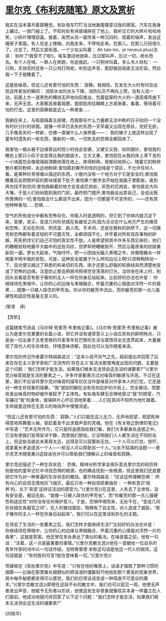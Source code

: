 # [里尔克《布利克随笔》原文及赏析](https://www.vrrw.net/wx/12003.html)

我实在没本事开着窗睡觉。有轨电车叮叮当当地轰隆隆穿过我的陋室。汽车在我身上碾过。一扇门碰上了。不知何处有块玻璃摔在了地上，我听见它的大碎片哈哈地笑，小碎片嘿嘿窃喜。接着，突然从另一面传来一种沉闷的、捂着的噪声，发自这幢房子里面。有人在走上楼梯。向我走来，不停地走来。在那儿，在那儿已经很久了。过去了。然后又是街道。一个少女尖叫着： Ah tais-toi，je neveux plus(法语： 别吵了!我受不了啦!)。电车激动地驰来，压过那叫声，压过一切，扬长而去。有个人在喊，一群人在奔跑，你追我赶。一只狗吠叫着。多么令人轻松： 一只狗，天快亮时还有一只公鸡打鸣呢，听到这声音，那舒服劲简直无法形容。然后我一下子就睡着了。

这是些噪音。但这儿还有更可怕的东西： 寂静。我相信，在发生大火时有时会出现这样紧张的瞬间： 消防水龙的水头下降，消防队员不再向上爬，没有人动一动。前面上方一道黑色的横线无声地向前推出，包着猛窜的大火的一道高墙弯曲下来，无声无息。大家都高耸着肩膀，面部肌肉往眼睛上方紧揪着，看着，等待着可怕的打击。这里的寂静就是这么一种景象……

我躺在床上，与街面隔着五层楼，而我那任什么力量都无法中断的日子如同一个没有时针分针的钟面。就像一件早已丢失的东西一天早晨又出现在原处，完好无损，几乎像丢失时一样新，仿佛一直被什么人保养着——： 我的被子上就这样出现了童年时遗失的一些东西，像新的一样。一切失去的恐惧全都回来了。



我害怕一根从被子边缘穿出的短小的线会变硬，又硬又尖锐，如同钢针，害怕我的睡衣上那只小扣子会变得比我的脑袋大，又大又重，害怕现在从我的床上滑下去的一小块面包会像玻璃般清脆地落在地上，跌得粉碎。我郁闷地担心，随着它的粉碎整片都将粉碎，永远地粉碎;害怕那封撕开的信的边缘是个禁区，不允许任何人看，是某种珍贵得难以描述的东西，小屋内没有一个地方对于它是安全的;害怕我睡着后会把壁炉前的那块煤吞下肚子;害怕某个数字会开始在我脑子里膨胀，直到再也找不到空间;害怕我躺着的地方会变成花岗岩，灰色的花岗岩，害怕我会大叫大嚷，于是人们纷纷跑到我的门前，最终把门撞开;害怕我会出卖自己，会说出我所畏惧的一切;害怕我会什么都说不出来，因为一切都是不可言传的，——还有其他种种害怕……恐惧……

空气的所有成分中都有恐怖存在。你吸入时是透明的，但它到了你体内就沉淀下来，变硬，变尖，变成几何形状插在各器官之间;因为无论在什么地方产生的痛苦和恐怖，无论在刑场、刑讯室、疯人院、手术间，还是在晚秋的拱桥下，这一切痛苦和恐怖都有着坚韧的不可磨灭性，全都顽固不化，并怀着对所有现存事物的妒嫉，死死抓住它们自己可怕的真实性不放。人是希望把其中许多东西忘掉的，他们的睡眠轻轻地磨平大脑中的这些沟纹，但梦却把睡眠驱开，然后沿着原来的纹路重新刻一遍。梦长大起来，气喘吁吁，把一小团烛光融入黑暗之中，并像喝糖水一样喝着半明半暗的安慰。可是，这种安全是置于什么样的边沿上啊!只须稍稍转动一下，目光便又越过了熟悉的和亲切的东西，刚才还那么舒服的轮廓线突然清楚地变成了恐怖的边缘。注意防止那会把房间照得空空荡荡的灯光，当你坐在床上时，别回头去看是否有影子像你的主人一样在你身后站起来。比较好的办法也许是： 你继续待在黑暗中，让你的心的边缘与黑暗融合，怀着沉重的心情面对浑然一片的昏黑……就像一只被人踩住的甲壳虫。你从你的躯壳中流出，而你躯壳的那一点儿强硬性和适应性是毫无意义的。

(黎青　译)

【赏析】

这篇随笔节选自《马尔特·劳里茨·布里格记事》。《马尔特·劳里茨·布里格记事》被认为是里尔克重要的长篇小说，但它并没有通常意义上小说应具有的鲜明特点，只是由一位出身于古老贵族的丹麦青年在巴黎的生活与感悟将全文连贯起来，大量展现了现代人的生存体验，抒情意味浓郁，因此也可以当作随笔来读。

里尔克的传记作者霍尔特胡森说过：“这本小说开风气之先，超前提出并回答了后来在存在主义哲学家和广泛流传的‘存在主义’各流派那里再度出现的问题，主要是这个问题：‘我们怎样才能生活，如果我们根本无法领会这生活的诸要素?’”(《里尔克》)噪音就是生活的要素之一。许多作家都表示过对噪音的敏感与厌恶。不过在这里，我们不应该将里尔克对噪音的描写仅仅当作是噪音对作家本人的打扰，它还是对一种生存现象的描摹。“我”就如同躺在没有任何庇护的大街上，完全被动，而那些发出噪音的物却被作者赋予了主体性。有轨电车肆无忌惮地穿过“我”的陋室，汽车碾过“我”的身体，玻璃碎片心怀叵测地笑着……人们在其间不知所为地忙碌着。生命就是这样在无意义的喧闹声中慢慢流逝。

“但这儿还有更可怕的东西： 寂静。”人们只能在这儿无力、无声地观望，观望死神得意地挥舞着火袖，驱赶着发不出求救声音的灵魂。他在《有关物之韵律的笔记》中写道：“艺术无所作为，它只是将迷惑指给我们看，我们大多都身处迷惑之中。它没有使我们变得安详宁静，而使我们胆怯。它证明我们人人都生活在不同的岛上，但这些岛彼此未离得太远，远得足可以寂寞和无忧。一个人可以打扰、惊吓，或拿着长矛追逐另一个人——却没人可以帮助另一个人。”(《永不枯竭的话题——里尔克艺术随笔集》)这段话也许可以帮助我们理解以上的噪音和寂静。

里尔克还描述了一种生存状态： 恐惧。精神分析学家会很乐意去里尔克的经历特别是他的童年记忆中寻找恐惧的根源，也的确会找到一些根源。但这里我们还是要把它作为对一种普遍的生存状态的概括。霍尔特胡森说：“应该这样理解恐惧： 所有内心的自信无情地灰飞烟灭，最后只有一种自信硕果独存： 一种有意识‘培养’的，长于‘突变’这辩证活动的感受力。”(《里尔克》)在这里，人失去了主体性，没有安全感，被动无助，“就像一只被人踩住的甲壳虫”，而“你躯壳的那一点儿强硬性和适应性”对你没有任何保护意义。于是，恐惧呼啸而来，无处不在，“变成几何形状插在各器官之间”。在人的被动面前，物拥有了自主性，对人造成了威胁，“影子像你的主人一样在你身后站起来”。我们可以在这里读到异化的主题。

在领会了生活的一些要素之后，我们怎样才能继续生活?“比较好的办法也许是： 你继续待在黑暗中，让你的心的边缘与黑暗融合，怀着沉重的心情面对浑然一片的昏黑”，这就是答案。他还曾在多处表达了类似的看法。在噪音篇之前，他有一句话：“活着。这一点是最重要的事情。”(《里尔克散文选》)他在一首献给一位自杀的青年作家的诗中以一句话作结，戈特弗里德·本称这句话是他这一代人的纲领，这句话就是：“有何胜利可言?挺住意味着一切。”(《里尔克》)

茨威格在《告别里尔克》中写道：“只有在他的嘴唇上，话语才摆脱了那种习惯的烟雾——比喻在那里像长翅膀似的把话语的僵躯轻巧地抬到那个更高的现象世界，其中每件秘密都变得可以感觉，我们的日常谈话变成一种简直不可思议的魔术。”(《里尔克散文选》)即使在这段不长的散文中，我们也可以窥见一斑。他使无声者发出声音，他赋予无形者以形状，他使这些生存景象就像现实本身一样矗立在人们面前。他成功地提问并回答了以下这个问题：“我们怎样才能生活，如果我们根本无法领会这生活的诸要素?”

(刘晓华)

